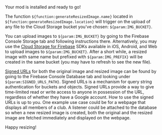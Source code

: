 Your mod is installed and ready to go!

The function `${function:generateResizedImage.name}` located in `${function:generateResizedImage.location}` will trigger on the upload of any file to the Cloud Storage bucket you've chosen: `${param:IMG_BUCKET}`.

You can upload images to `${param:IMG_BUCKET}` by going to the Firebase Console Storage tab and following instructions there. Alternatively, you may use the [Cloud Storage for Firebase](https://firebase.google.com/docs/storage/) SDKs available in iOS, Android, and Web to upload images to `${param:IMG_BUCKET}`. After a short while, a resized image with same name but prefixed with `${param:IMG_PREFIX}` will be created in the same bucket (you may have to refresh to see the new file).

[Signed URLs](https://cloud.google.com/storage/docs/access-control/signed-urls) for both the original image and resized image can be found by going to the Firebase Console Database tab and looking under `${param:SIGNED_URLS_PATH}`. Signed URLs is a mechanism for query string authentication for buckets and objects. Signed URLs provide a way to give time-limited read or write access to anyone in possession of the URL, regardless of whether they have a Google account. How to use the signed URLs is up to you. One example use case could be for a webpage that displays all members of a club. A listener could be attached to the database so when a new resized image is created, both the original and the resized image are fetched immediately and displayed on the webpage.

Happy resizing!
